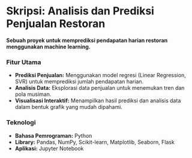 # Skripsi: Analisis dan Prediksi Penjualan Restoran

**Sebuah proyek untuk memprediksi pendapatan harian restoran menggunakan machine learning.**

### **Fitur Utama**

* **Prediksi Penjualan:** Menggunakan model regresi (Linear Regression, SVR) untuk memprediksi jumlah pendapatan harian.
* **Analisis Data:** Eksplorasi data penjualan untuk menemukan tren dan pola musiman.
* **Visualisasi Interaktif:** Menampilkan hasil prediksi dan analisis data dalam bentuk grafik yang mudah dipahami.

### **Teknologi**

* **Bahasa Pemrograman:** Python
* **Library:** Pandas, NumPy, Scikit-learn, Matplotlib, Seaborn, Flask
* **Aplikasi:** Jupyter Notebook
